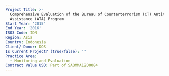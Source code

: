 ```yaml
---
Project Title: >-
  Comprehensive Evaluation of the Bureau of Counterterrorism (CT) Antiterrorism
  Assistance (ATA) Program
Start Year: '2015'
End Year: '2016'
ISO3 Code: IDN
Region: Asia
Country: Indonesia
Client/ Donor: DOS
Is Current Project? (true/false): ''
Practice Area:
  - Monitoring and Evaluation
Contract Value USD: Part of SAQMMA12D0084
---
```

